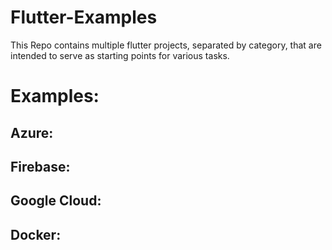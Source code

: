 # Flutter-Examples
This Repo contains multiple flutter projects, separated by category, that are intended to serve as starting points for various tasks.

# Examples:
## Azure:

## Firebase:

## Google Cloud:

## Docker:
